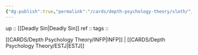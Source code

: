 ```yaml
---
{"dg-publish":true,"permalink":"/cards/depth-psychology-theory/sloth/","created":"2023-02-24T17:36:14.616+01:00","updated":"2023-02-24T17:36:47.649+01:00"}
---
```


up :: [[Deadly Sin\|Deadly Sin]]
ref :: 
tags :: 

[[CARDS/Depth Psychology Theory/INFP\|INFP]] | [[CARDS/Depth Psychology Theory/ESTJ\|ESTJ]]